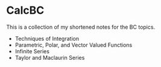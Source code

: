 # CalcBC
This is a collection of my shortened notes for the BC topics.
* Techniques of Integration
* Parametric, Polar, and Vector Valued Functions
* Infinite Series
* Taylor and Maclaurin Series
